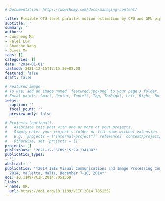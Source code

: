 ```yaml
---
# Documentation: https://wowchemy.com/docs/managing-content/

title: Flexible CTU-level parallel motion estimation by CPU and GPU pipeline for HEVC
subtitle: ''
summary: ''
authors:
- Juncheng Ma
- Falei Luo
- Shanshe Wang
- Siwei Ma
tags: []
categories: []
date: '2014-01-01'
lastmod: 2021-12-15T17:15:30+08:00
featured: false
draft: false

# Featured image
# To use, add an image named `featured.jpg/png` to your page's folder.
# Focal points: Smart, Center, TopLeft, Top, TopRight, Left, Right, BottomLeft, Bottom, BottomRight.
image:
  caption: ''
  focal_point: ''
  preview_only: false

# Projects (optional).
#   Associate this post with one or more of your projects.
#   Simply enter your project's folder or file name without extension.
#   E.g. `projects = ["internal-project"]` references `content/project/deep-learning/index.md`.
#   Otherwise, set `projects = []`.
projects: []
publishDate: '2021-12-15T09:15:29.234189Z'
publication_types:
- '1'
abstract: ''
publication: '*2014 IEEE Visual Communications and Image Processing Conference, VCIP
  2014, Valletta, Malta, December 7-10, 2014*'
doi: 10.1109/VCIP.2014.7051559
links:
- name: URL
  url: https://doi.org/10.1109/VCIP.2014.7051559
---
```

